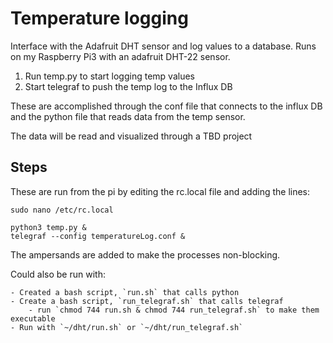 # Temperature logging

Interface with the Adafruit DHT sensor and log values to a database. Runs on my Raspberry Pi3 with an adafruit DHT-22 sensor.

1) Run temp.py to start logging temp values
2) Start telegraf to push the temp log to the Influx DB

These are accomplished through the conf file that connects to the influx DB and the python file that reads data from the temp sensor.

The data will be read and visualized through a TBD project

## Steps

These are run from the pi by editing the rc.local file and adding the lines:

```
sudo nano /etc/rc.local

python3 temp.py &
telegraf --config temperatureLog.conf &
```

The ampersands are added to make the processes non-blocking.

Could also be run with:

    - Created a bash script, `run.sh` that calls python
    - Create a bash script, `run_telegraf.sh` that calls telegraf
        - run `chmod 744 run.sh & chmod 744 run_telegraf.sh` to make them executable
    - Run with `~/dht/run.sh` or `~/dht/run_telegraf.sh`
